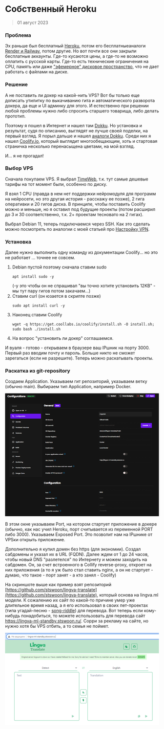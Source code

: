 # Собственный Heroku

> 01 август 2023

### Проблема

Эх раньше был бесплатный [Heroku](https://www.heroku.com/), потом его
бесплатныеаналоги [Render и Railway](https://habr.com/ru/articles/702206/), потом другие. Но вот почти все они
закрыли бесплатные аккаунты. Где-то кусаются цены, а где-то не возможно оплатить с русской карты. Где-то есть
технические ограничения на CPU, память или даже ["эфемерное" дисковое пространство](https://render.com/docs/disks), что
не дает работать с файлами на диске.

### Решение

А не поставить ли докер на какой-нить VPS? Вот бы только еще дописать утилитку по выкачиванию гита и автоматического
разворота докера, да еще и UI админку для этого. И естественно при решении любой проблемы нужно либо спросить старшего
товарища, либо делать прототип.

Поэтому я пошел в Интернет и нашел там [Dokku](https://dokku.com/). Но установка и результат, судя по описанию, выглядят
не лучше своей поделки, на первый взгляд. Я порыл дальше и
нашел [аналоги Dokku](https://alternativeto.net/software/dokku/). Среди них я нашел [Сoolify.io](https://coolify.io/),
который выглядит многообещающим, хоть и стартовая страничка несколько перенасыщена цветами, на мой взгляд.

И... я не прогадал!

### Выбор VPS

Сначала покупаем VPS. Я выбрал [TimeWeb](https://timeweb.com/ru/), т.к. тут самые дешевые тарифы на тот момент были,
особенно по диску.

Я взял 1 CPU (правда в нем нет поддержки нейромодуля для программ на нейросети, но это другая история - расскажу ее
позже), 2 гига оперативки и 20 гигов диска. В принципе, чтобы поставить Coolify можно и меньше, но я оставил под будущие
проекты (потом расширил до 3 и 30 соответственно, т.к. 2+ проектам тесновато на 2 гигах).

Выбрал Debian 11, теперь подключаемся через SSH. Как это сделать можно посмотреть по аналогии с моей статьей про
[Настройку VPN](https://stswoon.blogspot.com/2023/07/vpn.html).

### Установка

Далее нужно выполнить одну команду из документации Coolify... но это не работает ... точнее не совсем.

1. Debian пустой поэтому сначала ставим sudo
   ```shell
   apt install sudo -y
   ```
   (-y это чтобы он не спрашивал "вы точно хотите установить 12KB" - мы тут пару гигов потом закачаем...)
2. Ставим curl (он юзается в скрипте позже)
   ```shell
   sudo apt install curl -y
   ```
3. Наконец ставим Coolify
   ```shell
   wget -q https://get.coollabs.io/coolify/install.sh -O install.sh; sudo bash ./install.sh
   ```
4. На вопрос "установить ли докер" соглашаемся.

И вуаля - готово - открываем в браузере ваш IPшник на порту 3000. Первый раз вводим почту и пароль. Больше никто не
сможет зарегаться (если не разрешите). Теперь можно раскатывать проекты.

### Раскатка из git-repository

Создаем Application. Указываем гит репозиторий, указываем ветку (обычно main). Выбираем тип Application, например
Docker.

![](image1.png)

В этом окне указываем Port, на котором стартует приложение в докере (обычно, как нас учил Heroku, порт считывается из
переменной PORT либо 3000). Указываем Exposed Port. Это позволит нам на IPшнике от VPSки открыть приложение.

Дополнительно я купил домен без https (для экономии). Создал сабдомены и указал их в URL (FQDN). Далее ждем от 1 до 24
часов, чтобы новый DNS "разлетелся" по Интернету и можем заходить на сабдомен. Он, за счет встроенного в Collify
reverse-proxy, откроет на них приложения (а то я уж было стал ставить nginx, а он не стартует - думаю, что такое - порт
занят - а кто занял - Coolify)

На скриншоте выше как пример взят
репозиторий [https://github.com/stswoon/lingva-translate](https://github.com/stswoon/lingva-translate), который основа
на lingva.ml модели. К сожалению их сайт по какой-то причине умер уже длительное время назад, а я его использовал в
своих пет-проектах (типа угадай-песню - [song-riddle](https://stswoon-song-riddle.onrender.com/)) для перевода. Вот
теперь если кому-нибудь понадобиться, то можете использовать для перевода сайт https://lingva-ml-standby.stswoon.ru/.
Сорри за рекламу на сайте, но нужно хотя бы VPS отбить, а то семья не поймет.

![](image2.png)